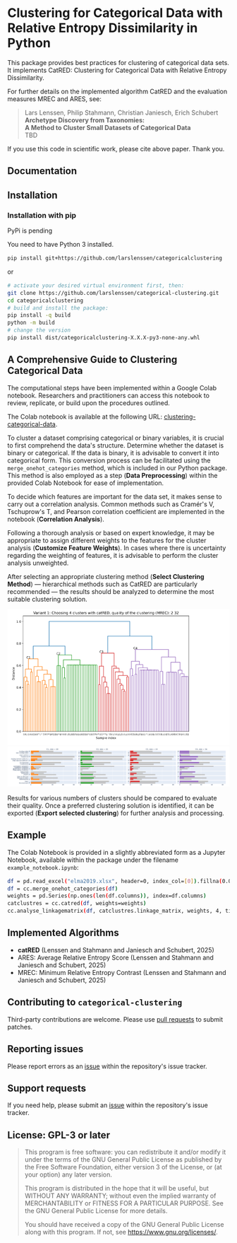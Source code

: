 # Clustering for Categorical Data with Relative Entropy Dissimilarity in Python

This package provides best practices for clustering of categorical data sets. It implements CatRED: Clustering for Categorical Data with Relative Entropy Dissimilarity.

For further details on the implemented algorithm CatRED and the evaluation measures MREC and ARES, see:

> Lars Lenssen, Philip Stahmann, Christian Janiesch, Erich Schubert  
> **Archetype Discovery from Taxonomies:**  
> **A Method to Cluster Small Datasets of Categorical Data**  
> TBD 
<!-- +> 58th Hawaii International Conference on System Sciences, HICSS 2025.  
> DOI
> Preprint: 
+ -->

If you use this code in scientific work, please cite above paper. Thank you.

## Documentation

## Installation

### Installation with pip

PyPi is pending 

You need to have Python 3 installed.

```sh
pip install git+https://github.com/larslenssen/categoricalclustering
```

or

```sh
# activate your desired virtual environment first, then:
git clone https://github.com/larslenssen/categorical-clustering.git
cd categoricalclustering
# build and install the package:
pip install -q build
python -m build
# change the version
pip install dist/categoricalclustering-X.X.X-py3-none-any.whl
```




## A Comprehensive Guide to Clustering Categorical Data 

The computational steps have been implemented within a Google Colab notebook. Researchers and practitioners can access this notebook to review, replicate, or build upon the procedures outlined.

The Colab notebook is available at the following URL: [clustering-categorical-data](https://colab.research.google.com/drive/1RZG0hyNUr-VKCe8dtDZR32loU9Euryi-?usp=sharing).

To cluster a dataset comprising categorical or binary variables, it is crucial to first comprehend the data's structure. Determine whether the dataset is binary or categorical. If the data is binary, it is advisable to convert it into categorical form. This conversion process can be facilitated using the ```merge_onehot_categories``` method, which is included in our Python package. This method is also employed as a step (**Data Preprocessing**) within the provided Colab Notebook for ease of implementation.

To decide which features are important for the data set, it makes sense to carry out a correlation analysis. Common methods such as Cramér's V, Tschuprow's T, and Pearson correlation coefficient are implemented in the notebook (**Correlation Analysis**). 

Following a thorough analysis or based on expert knowledge, it may be appropriate to assign different weights to the features for the cluster analysis (**Customize Feature Weights**). In cases where there is uncertainty regarding the weighting of features, it is advisable to perform the cluster analysis unweighted.

After selecting an appropriate clustering method (**Select Clustering Method**) — hierarchical methods such as CatRED are particularly recommended — the results should be analyzed to determine the most suitable clustering solution.

![dendogram](https://github.com/larslenssen/categoricalclustering/blob/main/documentation/dendogram.png?raw=true)
![cluster distribution](https://github.com/larslenssen/categoricalclustering/blob/main/documentation/cluster_dist.png?raw=true)

Results for various numbers of clusters should be compared to evaluate their quality. Once a preferred clustering solution is identified, it can be exported (**Export selected clustering**) for further analysis and processing.

## Example

The Colab Notebook is provided in a slightly abbreviated form as a Jupyter Notebook, available within the package under the filename ```example_notebook.ipynb```:

```sh
df = pd.read_excel("elma2019.xlsx", header=0, index_col=[0]).fillna(0.0).astype(np.int64)
df = cc.merge_onehot_categories(df)
weights = pd.Series(np.ones(len(df.columns)), index=df.columns)
catclustres = cc.catred(df, weights=weights)
cc.analyse_linkagematrix(df, catclustres.linkage_matrix, weights, 4, title=f' Choosing 4 clusters, ')
```

## Implemented Algorithms

* **catRED** (Lenssen and Stahmann and Janiesch and Schubert, 2025)
* ARES: Average Relative Entropy Score (Lenssen and Stahmann and Janiesch and Schubert, 2025)
* MREC: Minimum Relative Entropy Contrast (Lenssen and Stahmann and Janiesch and Schubert, 2025)

## Contributing to `categorical-clustering`

Third-party contributions are welcome. Please use [pull requests](https://github.com/larslenssen/categorical-clustering/pulls) to submit patches.

## Reporting issues

Please report errors as an [issue](https://github.com/larslenssen/categorical-clustering/issues) within the repository's issue tracker.

## Support requests

If you need help, please submit an [issue](https://github.com/larslenssen/categorical-clustering/issues) within the repository's issue tracker.

## License: GPL-3 or later

> This program is free software: you can redistribute it and/or modify
> it under the terms of the GNU General Public License as published by
> the Free Software Foundation, either version 3 of the License, or
> (at your option) any later version.
> 
> This program is distributed in the hope that it will be useful,
> but WITHOUT ANY WARRANTY; without even the implied warranty of
> MERCHANTABILITY or FITNESS FOR A PARTICULAR PURPOSE.  See the
> GNU General Public License for more details.
> 
> You should have received a copy of the GNU General Public License
> along with this program.  If not, see <https://www.gnu.org/licenses/>.

